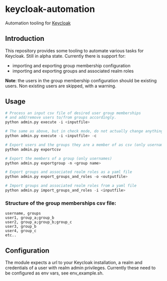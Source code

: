 # keycloak-automation
Automation tooling for [Keycloak](https://www.keycloak.org/)

## Introduction
This repository provides some tooling to automate various tasks for Keycloak. Still in alpha state. Currently there is support for:
- importing and exporting group membership configuration
- importing and exporting groups and associated realm roles

**Note**: the users in the group membership configuration should be existing users. Non existing users are skipped, with a warning.

## Usage
```python
# Process an input csv file of desired user group memberships
# and add/remove users to/from groups accordingly.
python admin.py execute -i <inputfile>

# The same as above, but in check mode, do not actually change anything
python admin.py execute -i <inputfile> -c

# Export users and the groups they are a member of as csv (only usernames)
python admin.py exportcsv

# Export the members of a group (only usernames)
python admin.py exportgroup -n <group name>

# Export groups and associated realm roles as a yaml file
python admin.py export_groups_and_roles -o <outputfile>

# Import groups and associated realm roles from a yaml file
python admin.py import_groups_and_roles -i <inputfile>
```

### Structure of the group memberships csv file:
```csv
username, groups
user1, group_a;group_b
user2, group_a;group_b;group_c
user3, group_b
user4, group_c
etc..
```

## Configuration
The module expects a url to your Keycloak installation, a realm and credentials of a user with realm admin privileges. Currently these need to be configured as env vars, see env_example.sh.
